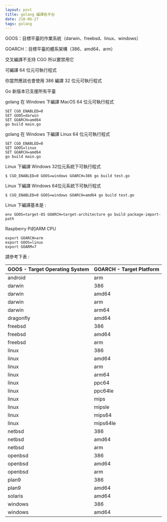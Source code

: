 ```yaml
---
layout: post
title: golang 編譯各平台
date: 218-06-27
tags: golang
---
```


GOOS：目標平臺的作業系統（darwin、freebsd、linux、windows） 

GOARCH：目標平臺的體系架構（386、amd64、arm） 

交叉編譯不支持 CGO 所以要禁用它

可編譯 64 位元可執行程式

你當然應該也會使用 386 編譯 32 位元可執行程式 

Go 新版本已支援所有平臺


golang 在 Windows 下編譯 MacOS 64 位元可執行程式

```
SET CGO_ENABLED=0
SET GOOS=darwin
SET GOARCH=amd64
go build main.go
```

golang 在 Windows 下編譯 Linux 64 位元可執行程式

```
SET CGO_ENABLED=0
SET GOOS=linux
SET GOARCH=amd64
go build main.go
```

Linux 下編譯 Windows 32位元系統下可執行程式
```
$ CGO_ENABLED=0 GOOS=windows GOARCH=386 go build test.go
```

Linux 下編譯 Windows 64位元系統下可執行程式
```
$ CGO_ENABLED=0 GOOS=windows GOARCH=amd64 go build test.go
```

Linux 下編譯基本是 :

```
env GOOS=target-OS GOARCH=target-architecture go build package-import-path
```

Raspberry Pi的ARM CPU

```
export GOARCH=arm
export GOOS=linux
export GOARM=7
```

請參考下表 :



|GOOS - Target Operating System | GOARCH - Target Platform |
| ------------------------------ | ------------------------ |
android | arm |
darwin | 386 |
darwin | amd64 |
darwin | arm |
darwin | arm64 |
dragonfly | amd64 |
freebsd | 386 |
freebsd | amd64 |
freebsd | arm |
linux | 386 |
linux | amd64 |
linux | arm |
linux | arm64 |
linux | ppc64 |
linux | ppc64le |
linux | mips |
linux | mipsle |
linux | mips64 |
linux | mips64le |
netbsd | 386 |
netbsd | amd64 |
netbsd | arm |
openbsd | 386 |
openbsd | amd64 |
openbsd | arm |
plan9 | 386 |
plan9 | amd64 |
solaris | amd64 |
windows | 386 |
windows | amd64 |
